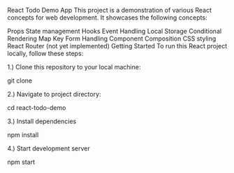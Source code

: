 React Todo Demo App
This project is a demonstration of various React concepts for web development. It showcases the following concepts:

Props
State management
Hooks
Event Handling
Local Storage
Conditional Rendering
Map Key
Form Handling
Component Composition
CSS styling
React Router (not yet implemented)
Getting Started
To run this React project locally, follow these steps:

1.) Clone this repository to your local machine:

git clone <repository-url>

2.) Navigate to project directory: 

cd react-todo-demo

3.) Install dependencies

npm install

4.) Start development server 

npm start
